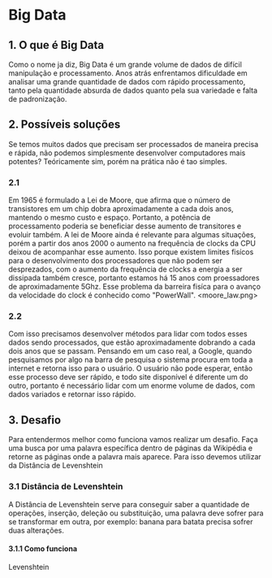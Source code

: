 # Big Data

## 1. O que é Big Data
Como o nome ja diz, Big Data é um grande volume de dados de difícil manipulação e processamento. Anos atrás enfrentamos dificuldade em analisar uma grande quantidade de dados com rápido processamento, tanto pela quantidade absurda de dados quanto pela sua variedade e falta de padronização.


## 2. Possíveis soluções
Se temos muitos dados que precisam ser processados de maneira precisa e rápida, não podemos simplesmente desenvolver computadores mais potentes? Teóricamente sim, porém na prática não é tao simples. 

### 2.1
Em 1965 é formulado a Lei de Moore, que afirma que o número de transistores em um chip dobra aproximadamente a cada dois anos, mantendo o mesmo custo e espaço. Portanto, a potência de processamento poderia se beneficiar desse aumento de transitores e evoluir também. A lei de Moore ainda é relevante para algumas situações, porém a partir dos anos 2000 o aumento na frequência de clocks da CPU deixou de acompanhar esse aumento. Isso porque existem limites fisícos para o desenvolvimento dos processadores que não podem ser desprezados, com o aumento da frequência de clocks a energia a ser dissipada também cresce, portanto estamos há 15 anos com proessadores de aproximadamente 5Ghz. Esse problema da barreira fisíca para o avanço da velocidade do clock é conhecido como "PowerWall".
<moore_law.png>

### 2.2 
Com isso precisamos desenvolver métodos para lidar com todos esses dados sendo processados, que estão aproximadamente dobrando a cada dois anos que se passam. Pensando em um caso real, a Google, quando pesquisamos por algo na barra de pesquisa o sistema procura em toda a internet e retorna isso para o usuário. O usuário não pode esperar, então esse processo deve ser rápido, e todo site disponível é diferente um do outro, portanto é necessário lidar com um enorme volume de dados, com dados variados e retornar isso rápido.


## 3. Desafio
Para entendermos melhor como funciona vamos realizar um desafio. Faça uma busca por uma palavra específica dentro de páginas da Wikipédia e retorne as páginas onde a palavra mais aparece. Para isso devemos utilizar da Distância de Levenshtein

### 3.1 Distância de Levenshtein
A Distância de Levenshtein serve para conseguir saber a quantidade de operações, inserção, deleção ou substituição, uma palavra deve sofrer para se transformar em outra, por exemplo: banana para batata precisa sofrer duas alterações.

#### 3.1.1 Como funciona
Levenshtein